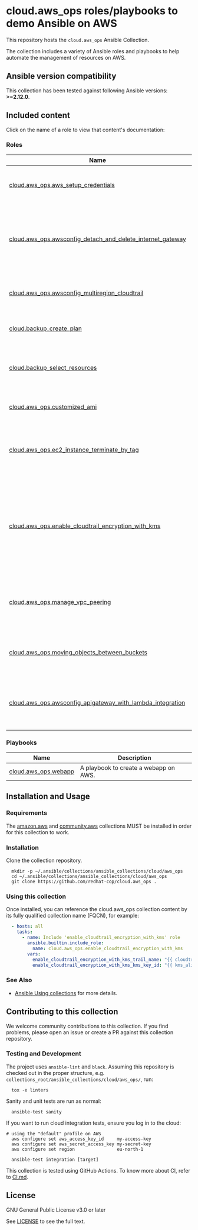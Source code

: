 # cloud.aws_ops roles/playbooks to demo Ansible on AWS

This repository hosts the `cloud.aws_ops` Ansible Collection.

The collection includes a variety of Ansible roles and playbooks to help automate the management of resources on AWS.

<!--start requires_ansible-->
## Ansible version compatibility

This collection has been tested against following Ansible versions: **>=2.12.0**.

## Included content

Click on the name of a role to view that content's documentation:

<!--start collection content-->
### Roles
Name | Description
--- | ---
[cloud.aws_ops.aws_setup_credentials](https://github.com/ansible-collections/cloud.aws_ops/blob/main/roles/aws_setup_credentials/README.md)|A role to define credentials for aws modules.
[cloud.aws_ops.awsconfig_detach_and_delete_internet_gateway](https://github.com/ansible-collections/cloud.aws_ops/blob/main/roles/awsconfig_detach_and_delete_internet_gateway/README.md)|A role to detach and delete the internet gateway you specify from virtual private cloud.
[cloud.aws_ops.awsconfig_multiregion_cloudtrail](https://github.com/ansible-collections/cloud.aws_ops/blob/main/roles/awsconfig_multiregion_cloudtrail/README.md)|A role to create/delete a Trail for multiple regions.
[cloud.backup_create_plan](https://github.com/ansible-collections/cloud.aws_ops/blob/main/roles/backup_create_plan/README.md)|A role to create an AWS backup plan.
[cloud.backup_select_resources](https://github.com/ansible-collections/cloud.aws_ops/blob/main/roles/backup_create_plan/README.md)|A role to select resources to back up with an existing backup plan.
[cloud.aws_ops.customized_ami](https://github.com/ansible-collections/cloud.aws_ops/blob/main/roles/customized_ami/README.md)|A role to manage custom AMIs on AWS.
[cloud.aws_ops.ec2_instance_terminate_by_tag](https://github.com/ansible-collections/cloud.aws_ops/blob/main/roles/ec2_instance_terminate_by_tag/README.md)|A role to terminate the EC2 instances based on a specific tag you specify.
[cloud.aws_ops.enable_cloudtrail_encryption_with_kms](https://github.com/ansible-collections/cloud.aws_ops/blob/main/roles/enable_cloudtrail_encryption_with_kms/README.md)|A role to encrypt an AWS CloudTrail trail using the AWS Key Management Service (AWS KMS) customer managed key you specify.
[cloud.aws_ops.manage_vpc_peering](https://github.com/ansible-collections/cloud.aws_ops/blob/main/roles/manage_vpc_peering/README.md)|A role to create, delete and accept existing VPC peering connections.
[cloud.aws_ops.moving_objects_between_buckets](https://github.com/ansible-collections/cloud.aws_ops/blob/main/roles/moving_objects_between_buckets/README.md)|A role to move objects from one bucket to another bucket.
[cloud.aws_ops.awsconfig_apigateway_with_lambda_integration](https://github.com/ansible-collections/cloud.aws_ops/blob/main/roles/awsconfig_apigateway_with_lambda_integration/README.md)|A role to create/delete an API gateway with lambda function integration.

### Playbooks
Name | Description
--- | ---
[cloud.aws_ops.webapp](https://github.com/ansible-collections/cloud.aws_ops/blob/main/playbooks/webapp/README.md)|A playbook to create a webapp on AWS.
<!--end collection content-->

## Installation and Usage

### Requirements

The [amazon.aws](https://github.com/ansible-collections/amazon.aws) and [community.aws](https://github.com/ansible-collections/amazon.aws) collections MUST be installed in order for this collection to work.


### Installation
Clone the collection repository.

```shell
  mkdir -p ~/.ansible/collections/ansible_collections/cloud/aws_ops
  cd ~/.ansible/collections/ansible_collections/cloud/aws_ops
  git clone https://github.com/redhat-cop/cloud.aws_ops .
```

### Using this collection

Once installed, you can reference the cloud.aws_ops collection content by its fully qualified collection name (FQCN), for example:

```yaml
  - hosts: all
    tasks:
      - name: Include 'enable_cloudtrail_encryption_with_kms' role
        ansible.builtin.include_role:
          name: cloud.aws_ops.enable_cloudtrail_encryption_with_kms
        vars:
          enable_cloudtrail_encryption_with_kms_trail_name: "{{ cloudtrail_name }}"
          enable_cloudtrail_encryption_with_kms_kms_key_id: "{{ kms_alias }}"
```

### See Also

* [Ansible Using collections](https://docs.ansible.com/ansible/latest/user_guide/collections_using.html) for more details.


## Contributing to this collection

We welcome community contributions to this collection. If you find problems, please open an issue or create a PR against this collection repository.

### Testing and Development

The project uses `ansible-lint` and `black`.
Assuming this repository is checked out in the proper structure,
e.g. `collections_root/ansible_collections/cloud/aws_ops/`, run:

```shell
  tox -e linters
```

Sanity and unit tests are run as normal:

```shell
  ansible-test sanity
```

If you want to run cloud integration tests, ensure you log in to the cloud:

```shell
# using the "default" profile on AWS
  aws configure set aws_access_key_id     my-access-key
  aws configure set aws_secret_access_key my-secret-key
  aws configure set region                eu-north-1

  ansible-test integration [target]
```

This collection is tested using GitHub Actions. To know more about CI, refer to [CI.md](https://github.com/https://github.com/redhat-cop/cloud.aws_ops/blob/main/CI.md).

## License

GNU General Public License v3.0 or later

See [LICENSE](https://github.com/ansible-collections/cloud.aws_ops/blob/main/LICENSE) to see the full text.
